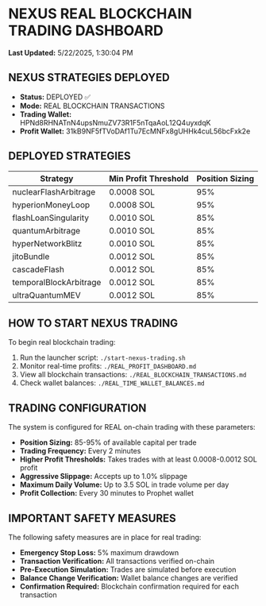 # NEXUS REAL BLOCKCHAIN TRADING DASHBOARD

**Last Updated:** 5/22/2025, 1:30:04 PM

## NEXUS STRATEGIES DEPLOYED

- **Status:** DEPLOYED ✅
- **Mode:** REAL BLOCKCHAIN TRANSACTIONS
- **Trading Wallet:** HPNd8RHNATnN4upsNmuZV73R1F5nTqaAoL12Q4uyxdqK
- **Profit Wallet:** 31kB9NF5fTVoDAf1Tu7EcMNFx8gUHHk4cuL56bcFxk2e

## DEPLOYED STRATEGIES

| Strategy | Min Profit Threshold | Position Sizing |
|----------|----------------------|----------------|
| nuclearFlashArbitrage | 0.0008 SOL | 95% |
| hyperionMoneyLoop | 0.0008 SOL | 95% |
| flashLoanSingularity | 0.0010 SOL | 85% |
| quantumArbitrage | 0.0010 SOL | 85% |
| hyperNetworkBlitz | 0.0010 SOL | 85% |
| jitoBundle | 0.0012 SOL | 85% |
| cascadeFlash | 0.0012 SOL | 85% |
| temporalBlockArbitrage | 0.0012 SOL | 85% |
| ultraQuantumMEV | 0.0012 SOL | 85% |

## HOW TO START NEXUS TRADING

To begin real blockchain trading:

1. Run the launcher script: `./start-nexus-trading.sh`
2. Monitor real-time profits: `./REAL_PROFIT_DASHBOARD.md`
3. View all blockchain transactions: `./REAL_BLOCKCHAIN_TRANSACTIONS.md`
4. Check wallet balances: `./REAL_TIME_WALLET_BALANCES.md`

## TRADING CONFIGURATION

The system is configured for REAL on-chain trading with these parameters:

- **Position Sizing:** 85-95% of available capital per trade
- **Trading Frequency:** Every 2 minutes
- **Higher Profit Thresholds:** Takes trades with at least 0.0008-0.0012 SOL profit
- **Aggressive Slippage:** Accepts up to 1.0% slippage
- **Maximum Daily Volume:** Up to 3.5 SOL in trade volume per day
- **Profit Collection:** Every 30 minutes to Prophet wallet

## IMPORTANT SAFETY MEASURES

The following safety measures are in place for real trading:

- **Emergency Stop Loss:** 5% maximum drawdown
- **Transaction Verification:** All transactions verified on-chain
- **Pre-Execution Simulation:** Trades are simulated before execution
- **Balance Change Verification:** Wallet balance changes are verified
- **Confirmation Required:** Blockchain confirmation required for each transaction
